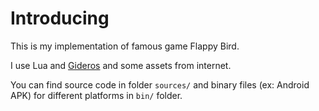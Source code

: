 # Introducing

This is my implementation of famous game Flappy Bird. 

I use Lua and [Gideros](http://giderosmobile.com) and some assets from internet. 

You can find source code in folder `sources/` and binary files (ex: Android APK) for different platforms in `bin/` folder.
